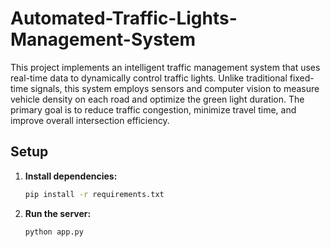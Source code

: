 # Automated-Traffic-Lights-Management-System
This project implements an intelligent traffic management system that uses real-time data to dynamically control traffic lights. Unlike traditional fixed-time signals, this system employs sensors and computer vision to measure vehicle density on each road and optimize the green light duration. The primary goal is to reduce traffic congestion, minimize travel time, and improve overall intersection efficiency. 


## Setup

1. **Install dependencies:**
   ```bash
   pip install -r requirements.txt
   ```



2. **Run the server:**
   ```bash
   python app.py
   ```
